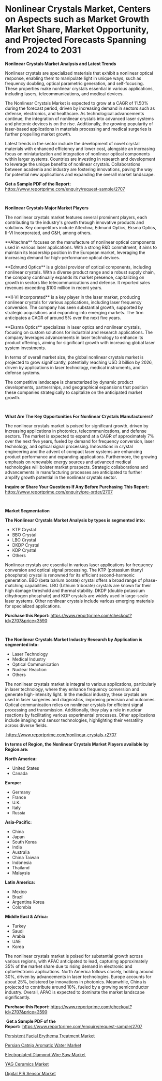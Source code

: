 <p><h1>Nonlinear Crystals Market, Centers on Aspects such as Market Growth Market Share, Market Opportunity, and Projected Forecasts Spanning from 2024 to 2031</h1></p><p><strong>Nonlinear Crystals Market Analysis and Latest Trends</strong></p>
<p><p>Nonlinear crystals are specialized materials that exhibit a nonlinear optical response, enabling them to manipulate light in unique ways, such as frequency doubling, optical parametric generation, and self-focusing. These properties make nonlinear crystals essential in various applications, including lasers, telecommunications, and medical devices.</p><p>The Nonlinear Crystals Market is expected to grow at a CAGR of 11.50% during the forecast period, driven by increasing demand in sectors such as defense, electronics, and healthcare. As technological advancements continue, the integration of nonlinear crystals into advanced laser systems and photonic devices is on the rise. Additionally, the growing popularity of laser-based applications in materials processing and medical surgeries is further propelling market growth.</p><p>Latest trends in the sector include the development of novel crystal materials with enhanced efficiency and lower cost, alongside an increasing focus on miniaturization and integration of nonlinear optical components within larger systems. Countries are investing in research and development to leverage the unique benefits of nonlinear crystals. Collaborations between academia and industry are fostering innovations, paving the way for potential new applications and expanding the overall market landscape.</p></p>
<p><strong>Get a Sample PDF of the Report:&nbsp;</strong> <a href="https://www.reportprime.com/enquiry/request-sample/2707">https://www.reportprime.com/enquiry/request-sample/2707</a></p>
<p>&nbsp;</p>
<p><strong>Nonlinear Crystals Major Market Players</strong></p>
<p><p>The nonlinear crystals market features several prominent players, each contributing to the industry's growth through innovative products and solutions. Key competitors include Altechna, Edmund Optics, Eksma Optics, II-VI Incorporated, and G&H, among others.</p><p>**Altechna** focuses on the manufacture of nonlinear optical components used in various laser applications. With a strong R&D commitment, it aims to maintain its leadership position in the European market, leveraging the increasing demand for high-performance optical devices.</p><p>**Edmund Optics** is a global provider of optical components, including nonlinear crystals. With a diverse product range and a robust supply chain, the company continually expands its market presence, capitalizing on growth in sectors like telecommunications and defense. It reported sales revenues exceeding $100 million in recent years.</p><p>**II-VI Incorporated** is a key player in the laser market, producing nonlinear crystals for various applications, including laser frequency conversion. The company has seen substantial growth, supported by strategic acquisitions and expanding into emerging markets. The firm anticipates a CAGR of around 5% over the next five years.</p><p>**Eksma Optics** specializes in laser optics and nonlinear crystals, focusing on custom solutions for industrial and research applications. The company leverages advancements in laser technology to enhance its product offerings, aiming for significant growth with increasing global laser system investments.</p><p>In terms of overall market size, the global nonlinear crystals market is projected to grow significantly, potentially reaching USD 3 billion by 2026, driven by applications in laser technology, medical instruments, and defense systems.</p><p>The competitive landscape is characterized by dynamic product developments, partnerships, and geographical expansions that position these companies strategically to capitalize on the anticipated market growth.</p></p>
<p>&nbsp;</p>
<p><strong>What Are The Key Opportunities For Nonlinear Crystals Manufacturers?</strong></p>
<p><p>The nonlinear crystals market is poised for significant growth, driven by increasing applications in photonics, telecommunications, and defense sectors. The market is expected to expand at a CAGR of approximately 7% over the next five years, fueled by demand for frequency conversion, laser technology, and optical signal processing. Innovations in crystal engineering and the advent of compact laser systems are enhancing product performance and expanding applications. Furthermore, the growing emphasis on renewable energy sources and advanced medical technologies will bolster market prospects. Strategic collaborations and advancements in manufacturing processes are anticipated to further amplify growth potential in the nonlinear crystals sector.</p></p>
<p><strong>Inquire or Share Your Questions If Any Before Purchasing This Report:</strong> <a href="https://www.reportprime.com/enquiry/pre-order/2707">https://www.reportprime.com/enquiry/pre-order/2707</a></p>
<p>&nbsp;</p>
<p><strong>Market Segmentation</strong></p>
<p><strong>The Nonlinear Crystals Market Analysis by types is segmented into:</strong></p>
<p><ul><li>KTP Crystal</li><li>BBO Crystal</li><li>LBO Crystal</li><li>DKDP Crystal</li><li>KDP Crystal</li><li>Others</li></ul></p>
<p><p>Nonlinear crystals are essential in various laser applications for frequency conversion and optical signal processing. The KTP (potassium titanyl phosphate) crystal is renowned for its efficient second-harmonic generation. BBO (beta barium borate) crystal offers a broad range of phase-matching capabilities. LBO (Lithium triborate) crystals are known for their high damage threshold and thermal stability. DKDP (double potassium dihydrogen phosphate) and KDP crystals are widely used in large-scale laser systems. Other nonlinear crystals include various emerging materials for specialized applications.</p></p>
<p><strong>Purchase this Report:&nbsp;</strong><a href="https://www.reportprime.com/checkout?id=2707&price=3590">https://www.reportprime.com/checkout?id=2707&price=3590</a></p>
<p>&nbsp;</p>
<p><strong>The Nonlinear Crystals Market Industry Research by Application is segmented into:</strong></p>
<p><ul><li>Laser Technology</li><li>Medical Industry</li><li>Optical Communication</li><li>Nuclear Reaction</li><li>Others</li></ul></p>
<p><p>The nonlinear crystals market is integral to various applications, particularly in laser technology, where they enhance frequency conversion and generate high-intensity light. In the medical industry, these crystals are used in laser surgeries and diagnostics, improving precision and outcomes. Optical communication relies on nonlinear crystals for efficient signal processing and transmission. Additionally, they play a role in nuclear reactions by facilitating various experimental processes. Other applications include imaging and sensor technologies, highlighting their versatility across diverse fields.</p></p>
<p><a href="https://www.reportprime.com/nonlinear-crystals-r2707">&nbsp;https://www.reportprime.com/nonlinear-crystals-r2707</a></p>
<p><strong>In terms of Region, the Nonlinear Crystals Market Players available by Region are:</strong></p>
<p>
    <p> <strong> North America: </strong>
        <ul>
            <li>United States</li>
            <li>Canada</li>
        </ul>
        </p> 
    <p> <strong> Europe: </strong>
        <ul>
            <li>Germany</li>
            <li>France</li>
            <li>U.K.</li>
            <li>Italy</li>
            <li>Russia</li>
        </ul>
        </p> 
    <p> <strong> Asia-Pacific: </strong>
        <ul>
            <li>China</li>
            <li>Japan</li>
            <li>South Korea</li>
            <li>India</li>
            <li>Australia</li>
            <li>China Taiwan</li>
            <li>Indonesia</li>
            <li>Thailand</li>
            <li>Malaysia</li>
        </ul>
        </p> 
    <p> <strong> Latin America: </strong>
        <ul>
            <li>Mexico</li>
            <li>Brazil</li>
            <li>Argentina Korea</li>
            <li>Colombia</li>
        </ul>
        </p> 
    <p> <strong> Middle East & Africa: </strong>
        <ul>
            <li>Turkey</li>
            <li>Saudi</li>
            <li>Arabia</li>
            <li>UAE</li>
            <li>Korea</li>
        </ul>
    </p>
    </p>
<p><p>The nonlinear crystals market is poised for substantial growth across various regions, with APAC anticipated to lead, capturing approximately 35% of the market share due to rising demand in electronic and optoelectronic applications. North America follows closely, holding around 30%, driven by advancements in laser technologies. Europe accounts for about 25%, bolstered by innovations in photonics. Meanwhile, China is projected to contribute around 10%, fueled by a growing semiconductor industry. Overall, APAC is expected to dominate the market landscape significantly.</p></p>
<p><strong>Purchase this Report: </strong><a href="https://www.reportprime.com/checkout?id=2707&price=3590">https://www.reportprime.com/checkout?id=2707&price=3590</a></p>
<p>&nbsp;<strong>Get a Sample PDF of the Report:&nbsp;&nbsp;</strong><a href="https://www.reportprime.com/enquiry/request-sample/2707">https://www.reportprime.com/enquiry/request-sample/2707</a></p>
<p><strong></strong></p>
<p><p><a href="https://issuu.com/reportprime-2/docs/persistent-facial-erythema-treatmen_a842acde34a684">Persistent Facial Erythema Treatment Market</a></p><p><a href="https://issuu.com/reportprime-2/docs/persian-catnip-aromatic-water-marke_67e25ce8553a33">Persian Catnip Aromatic Water Market</a></p><p><a href="https://www.linkedin.com/pulse/electroplated-diamond-wire-saw-market-size-growing-cagr-oo41e?trackingId=DjfzxMejS%2F%2BX%2F5WY9JMhzQ%3D%3D">Electroplated Diamond Wire Saw Market</a></p><p><a href="https://github.com/HobertDavis43/Market-Research-Report-List-1/blob/main/yag-ceramics-market.md">YAG Ceramics Market</a></p><p><a href="https://github.com/AshikRahman991/Market-Research-Report-List-1/blob/main/digital-pir-sensor-market.md">Digital PIR Sensor Market</a></p></p>